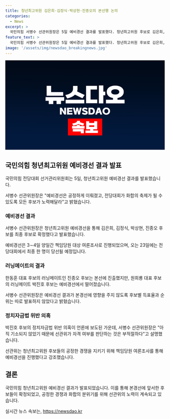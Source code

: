 ```yaml
---
title: 청년최고위원 김은희·김정식·박상현·진종오의 본선행 논의
categories:
  - News
excerpt: >
  국민의힘 서병수 선관위원장은 5일 예비경선 결과를 발표했다. 청년최고위원 후보로 김은희, 김정식, 박상현, 진종오가 확정되었는데, 서 위원장은 예비경선에 참여한 모든 후보들에게 감사하다고 말했다. 선관위는 후보들의 득표율과 순위를 공개하지 않았으며, 박진호 후보의 정치자금법 위반 의혹은 고려되지 않았다고 설명했다. 클릭해서 계속 읽고 싶게 만드는 요약문을 작성했어.
feature_text: >
  국민의힘 서병수 선관위원장은 5일 예비경선 결과를 발표했다. 청년최고위원 후보로 김은희, 김정식, 박상현, 진종오가 확정되었는데, 서 위원장은 예비경선에 참여한 모든 후보들에게 감사하다고 말했다. 선관위는 후보들의 득표율과 순위를 공개하지 않았으며, 박진호 후보의 정치자금법 위반 의혹은 고려되지 않았다고 설명했다. 클릭해서 계속 읽고 싶게 만드는 요약문을 작성했어.
image: '/assets/img/newsdao_breakingnews.jpg'
---
```


<p><img src="/assets/img/newsdao_breakingnews.jpg" alt="bookingtag 속보" /></p>

<h2 data-ke-size="size26">국민의힘 청년최고위원 예비경선 결과 발표</h2>

<p>국민의힘 전당대회 선거관리위원회는 5일, 청년최고위원 예비경선 결과를 발표했습니다. </p>

<p data-ke-size="size16">서병수 선관위원장은 "예비경선은 공정하게 이뤄졌고, 전당대회가 화합의 축제가 될 수 있도록 모든 후보가 노력해달라"고 밝혔습니다.</p>

<h3>예비경선 결과</h3>

<p>서병수 선관위원장은 청년최고위원 예비경선을 통해 김은희, 김정식, 박상현, 진종오 후보를 최종 후보로 확정했다고 발표했습니다.</p>

<p data-ke-size="size16">예비경선은 3∼4일 양일간 책임당원 대상 여론조사로 진행되었으며, 오는 23일에는 전당대회에서 최종 한 명이 당선될 예정입니다.</p>

<h3>러닝메이트의 결과</h3>

<p>한동훈 대표 후보의 러닝메이트인 진종오 후보는 본선에 진출했지만, 원희룡 대표 후보의 러닝메이트 박진호 후보는 예비경선에서 떨어졌습니다.</p>

<p data-ke-size="size16">서병수 선관위원장은 예비경선 결과가 본경선에 영향을 주지 않도록 후보별 득표율과 순위는 따로 발표하지 않았다고 밝혔습니다.</p>

<h3>정치자금법 위반 의혹</h3>

<p>박진호 후보의 정치자금법 위반 의혹이 언론에 보도된 가운데, 서병수 선관위원장은 "아직 기소되지 않았기 때문에 선관위가 자격 여부를 판단하는 것은 부적절하다"고 설명했습니다.</p>

<p data-ke-size="size16">선관위는 청년최고위원 후보들의 공정한 경쟁을 지키기 위해 책임당원 여론조사를 통해 예비경선을 진행했다고 강조했습니다.</p>

<h2 data-ke-size="size26">결론</h2>

<p>국민의힘 청년최고위원 예비경선 결과가 발표되었습니다. 이를 통해 본경선에 앞서한 후보들이 확정되었고, 공정한 경쟁과 화합의 분위기를 위해 선관위의 노력이 계속되고 있습니다.</p>
실시간 뉴스 속보는, <a href="https://newsdao.kr" rel="dofollow">https://newsdao.kr</a>


